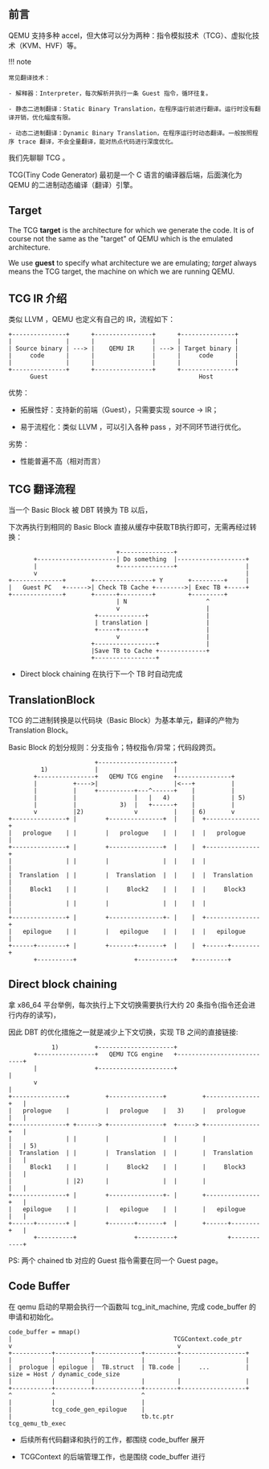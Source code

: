 ## 前言

QEMU 支持多种 accel，但大体可以分为两种：指令模拟技术（TCG）、虚拟化技术（KVM、HVF）等。

!!! note

    常见翻译技术：

    - 解释器：Interpreter，每次解析并执行一条 Guest 指令，循环往复。

    - 静态二进制翻译：Static Binary Translation，在程序运行前进行翻译。运行时没有翻译开销，优化幅度有限。

    - 动态二进制翻译：Dynamic Binary Translation，在程序运行时动态翻译。一般按照程序 trace 翻译，不会全量翻译，能对热点代码进行深度优化。

我们先聊聊 TCG 。

TCG(Tiny Code Generator) 最初是一个 C 语言的编译器后端，后面演化为 QEMU 的二进制动态编译（翻译）引擎。

## Target

The TCG **target** is the architecture for which we generate the code.
It is of course not the same as the "target" of QEMU which is the
emulated architecture.

We use **guest** to specify what architecture we are
emulating; *target* always means the TCG target, the machine on which
we are running QEMU.


## TCG IR 介绍

类似 LLVM ，QEMU 也定义有自己的 IR，流程如下：

```
+---------------+      +----------------+      +---------------+
|               |      |                |      |               |
| Source binary | ---> |    QEMU IR     | ---> | Target binary |
|     code      |      |                |      |     code      |
|               |      |                |      |               |
+---------------+      +----------------+      +---------------+
      Guest                                          Host       
```

优势：

- 拓展性好：支持新的前端（Guest），只需要实现 source -> IR；

- 易于流程化：类似 LLVM ，可以引入各种 pass ，对不同环节进行优化。

劣势：

- 性能普遍不高（相对而言）

## TCG 翻译流程

当一个 Basic Block 被 DBT 转换为 TB 以后，

下次再执行到相同的 Basic Block 直接从缓存中获取TB执行即可，无需再经过转换：

```
                              +---------------+                    
       +----------------------| Do something  |-------------------+
       |                      +---------------+                   |
       v                                                          |
+--------------+       +----------------+ Y       +---------+     |
|   Guest PC   +------>| Check TB Cache +-------->| Exec TB +-----+
+--------------+       +------+---------+         +---------+      
                              | N                      ^           
                              v                        |           
                        +-------------+                |           
                        | translation |                |           
                        +-----+-------+                |           
                              v                        |           
                       +-----------------+             |           
                       |Save TB to Cache +-------------+           
                       +-----------------+                         
```

- Direct block chaining 在执行下一个 TB 时自动完成

## TranslationBlock

TCG 的二进制转换是以代码块（Basic Block）为基本单元，翻译的产物为 Translation Block。

Basic Block 的划分规则：分支指令；特权指令/异常；代码段跨页。

```
                        +---------------------+                                     
         1)             |                     |                                     
       +----------------+   QEMU TCG engine   +---------------+                     
       |          +---->|                     |<---+          |                     
       |          |     +----------+---^------+    |          |                     
       |          |                |   |   4)      |          | 5)                  
       |          |            3)  |   +------+    |          |                     
       v          |2)              v          |    | 6)       v                     
+---------------+ |        +---------------+  |    |  +---------------+             
|   prologue    | |        |   prologue    |  |    |  |   prologue    |             
+---------------+ |        +---------------+  |    |  +---------------+             
|               | |        |               |  |    |  |               |             
|  Translation  | |        |  Translation  |  |    |  |  Translation  |             
|     Block1    | |        |     Block2    |  |    |  |     Block3    |             
|               | |        |               |  |    |  |               |             
+---------------+ |        +---------------+- |    |  +---------------+             
|   epilogue    | |        |   epilogue    |  |    |  |   epilogue    |             
+------+--------+ |        +-------+-------+  |    |  +------+--------+             
       +----------+                +----------+    +---------+                      
```

## Direct block chaining

拿 x86_64 平台举例，每次执行上下文切换需要执行大约 20 条指令(指令还会进行内存的读写)，

因此 DBT 的优化措施之一就是减少上下文切换，实现 TB 之间的直接链接:

```
            1)          +---------------------+                                 
       +----------------+   QEMU TCG engine   +---------------------------+     
       |                +---------------------+                           |     
       v                                                                  |     
+---------------+          +---------------+          +---------------+   |     
|   prologue    |          |   prologue    |   3)     |   prologue    |   |     
+---------------+ +------> +---------------+  +-----> +---------------+   |     
|               | |        |               |  |       |               |   | 5)  
|  Translation  | |        |  Translation  |  |       |  Translation  |   |     
|     Block1    | |        |     Block2    |  |       |     Block3    |   |     
|               | |2)      |               |  |       |               |   |     
+---------------+ |        +---------------+- |       +---------------+   |     
|   epilogue    | |        |   epilogue    |  |       |   epilogue    |   |     
+------+--------+ |        +-------+-------+  |       +------+--------+   |     
       +----------+                +----------+              +------------+     
```

PS: 两个 chained tb 对应的 Guest 指令需要在同一个 Guest page。

## Code Buffer

在 qemu 启动的早期会执行一个函数叫 tcg_init_machine, 完成 code_buffer 的申请和初始化。

```
code_buffer = mmap()                                               
|                                             TCGContext.code_ptr  
v                                              v                   
+-----------+----------+-------------+---------+------------------+
|           |          |             |         |                  |
|  prologue | epilogue |  TB.struct  | TB.code |     ...          | size = Host / dynamic_code_size
|           |          |             |         |                  |
+-----------+----------+-------------+---------+------------------+
^           ^                        ^                             
|           |                        |                             
|           tcg_code_gen_epilogue    |                             
|                                    tb.tc.ptr                     
tcg_qemu_tb_exec                                                   
```

- 后续所有代码翻译和执行的工作，都围绕 code_buffer 展开

- TCGContext 的后端管理工作，也是围绕 code_buffer 进行
